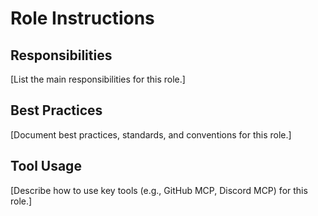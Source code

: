 # Role Instructions

## Responsibilities
[List the main responsibilities for this role.]

## Best Practices
[Document best practices, standards, and conventions for this role.]

## Tool Usage
[Describe how to use key tools (e.g., GitHub MCP, Discord MCP) for this role.] 